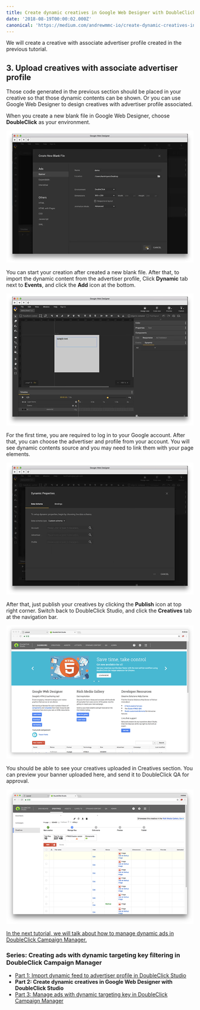 ```yaml
---
title: Create dynamic creatives in Google Web Designer with DoubleClick Studio
date: '2018-08-19T00:00:02.000Z'
canonical: 'https://medium.com/andrewmmc-io/create-dynamic-creatives-in-google-web-designer-with-doubleclick-studio-da47141026e'
---
```


We will create a creative with associate advertiser profile created in the previous tutorial.

## 3. Upload creatives with associate advertiser profile

Those code generated in the previous section should be placed in your creative so that those dynamic contents can be shown. Or you can use Google Web Designer to design creatives with advertiser profile associated.

When you create a new blank file in Google Web Designer, choose **DoubleClick** as your environment.

![](./image2.png)

You can start your creation after created a new blank file. After that, to import the dynamic content from the advertiser profile, Click **Dynamic** tab next to **Events**, and click the **Add** icon at the bottom.

![](./image3.png)

For the first time, you are required to log in to your Google account. After that, you can choose the advertiser and profile from your account. You will see dynamic contents source and you may need to link them with your page elements.

![](./image4.png)

After that, just publish your creatives by clicking the **Publish** icon at top right corner. Switch back to DoubleClick Studio, and click the **Creatives** tab at the navigation bar.

![](./image5.png)

You should be able to see your creatives uploaded in Creatives section. You can preview your banner uploaded here, and send it to DoubleClick QA for approval.

![](./image6.png)

[In the next tutorial, we will talk about how to manage dynamic ads in DoubleClick Campaign Manager.](../doubleclick-campaign-manager-3)

### Series: Creating ads with dynamic targeting key filtering in DoubleClick Campaign Manager

* [Part 1: Import dynamic feed to advertiser profile in DoubleClick Studio](../doubleclick-campaign-manager-1)
* **Part 2: Create dynamic creatives in Google Web Designer with DoubleClick Studio**
* [Part 3: Manage ads with dynamic targeting key in DoubleClick Campaign Manager](../doubleclick-campaign-manager-3)
